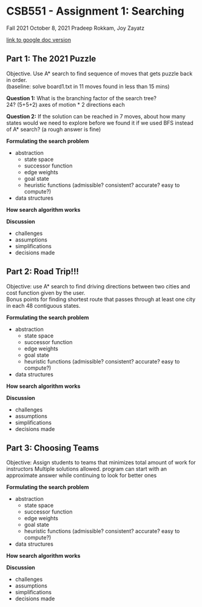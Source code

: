 # CSB551 - Assignment 1:  Searching
Fall 2021 October 8, 2021
Pradeep Rokkam, Joy Zayatz

[link to google doc version](https://docs.google.com/document/d/1M894JdJTCfkp1vTF8Db_MiFHWmYv2sLi0xKOMlqHuVk/edit?usp=sharing)



## Part 1:  The 2021 Puzzle
Objective.  Use A* search to find sequence of moves that gets puzzle back in order.   
(baseline:  solve board1.txt in 11 moves found in less than 15 mins)

__Question 1:__ What is the branching factor of the search tree?  
24?  (5+5+2) axes of motion * 2 directions each

__Question 2:__ If the solution can be reached in 7 moves, about how many states would we need to explore before we found it if we used BFS instead of A* search?  (a rough answer is fine)

__Formulating the search problem__ 
* abstraction
    * state space
    * successor function
    * edge weights
    * goal state
    * heuristic functions (admissible? consistent? accurate? easy to compute?)  
* data structures

__How search algorithm works__  


__Discussion__
* challenges 
* assumptions
* simplifications
*  decisions made



## Part 2:  Road Trip!!!

Objective:  use A* search to find driving directions between two cities and cost function given by the user.  
Bonus points for finding shortest route that passes through at least one city in each 48 contiguous states.



__Formulating the search problem__ 
* abstraction
    * state space
    * successor function
    * edge weights
    * goal state
    * heuristic functions (admissible? consistent? accurate? easy to compute?)  
* data structures

__How search algorithm works__  


__Discussion__
* challenges 
* assumptions
* simplifications
*  decisions made




## Part 3:  Choosing Teams

Objective:  Assign students to teams that minimizes total amount of work for instructors
Multiple solutions allowed.  program can start with an approximate answer while continuing to look for better ones



__Formulating the search problem__ 
* abstraction
    * state space
    * successor function
    * edge weights
    * goal state
    * heuristic functions (admissible? consistent? accurate? easy to compute?)  
* data structures

__How search algorithm works__  


__Discussion__
* challenges 
* assumptions
* simplifications
*  decisions made
